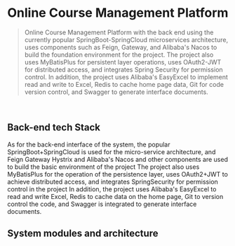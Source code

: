 # Online Course Management Platform

> Online Course Management Platform with the back end using the currently popular SpringBoot-SpringCloud microservices architecture, uses components such as Feign, Gateway, and Alibaba's Nacos to build the foundation environment for the project. The project also uses MyBatisPlus for persistent layer operations, uses OAuth2-JWT for distributed access, and integrates Spring Security for permission control. In addition, the project uses Alibaba's EasyExcel to implement read and write to Excel, Redis to cache home page data, Git for code version control, and Swagger to generate interface documents.

<br>

## Back-end tech Stack

As for the back-end interface of the system, the popular SpringBoot+SpringCloud is used for the micro-service architecture, and Feign Gateway Hystrix and Alibaba's Nacos and other components are used to build the basic environment of the project The project also uses MyBatisPlus for the operation of the persistence layer, uses OAuth2+JWT to achieve distributed access, and integrates SpringSecurity for permission control in the project In addition, the project uses Alibaba's EasyExcel to read and write Excel, Redis to cache data on the home page, Git to version control the code, and Swagger is integrated to generate interface documents.



## System modules and architecture


